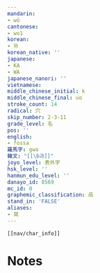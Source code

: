 ```yaml
---
mandarin:
- wō
cantonese:
- wo1
korean:
- 와
korean_native: ''
japanese:
- KA
- WA
japanese_nanori: ''
vietnamese:
middle_chinese_initial: k
middle_chinese_final: uɑ
stroke_count: 14
radical: 穴
skip_number: 2-3-11
grade_level: 名
pos: ''
english:
- fossa
羅馬字: gwa
韓文: "[[\b과]]"
joyo_level: 表外字
hsk_level: ''
hanmun_edu_level: ''
danayo_id: 8569
mc_id: 0
graphemic_classification: 咼
stand_in: 'FALSE'
aliases:
- 窝
---
```

```meta-bind-embed
[[nav/char_info]]
```

# Notes
